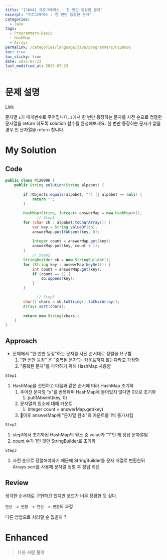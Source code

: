 ```yaml
---
title: "[JAVA] 프로그래머스 : 한 번만 등장한 문자"
excerpt: "프로그래머스 : 한 번만 등장한 문자"
categories:
  - Java
tags:
  - Programmers-Basic
  - HashMap
  - Arrays
permalink: /categories/language/java/programmers/P120896
toc: true
toc_sticky: true
date: 2025-07-23
last_modified_at: 2025-07-23
---
```



# 문제 설명

[Link](https://school.programmers.co.kr/learn/courses/30/lessons/120896)

문자열 `s`가 매개변수로 주어집니다. `s`에서 한 번만 등장하는 문자를 사전 순으로 정렬한 문자열을 return 하도록 solution 함수를 완성해보세요. 한 번만 등장하는 문자가 없을 경우 빈 문자열을 return 합니다.


# My Solution
## Code
```java
public class P120896 {    
    public String solution(String alpabet) {  
  
        if (Objects.equals(alpabet, "") || alpabet == null) {  
            return "";  
        }  
  
        HashMap<String, Integer> answerMap = new HashMap<>();  
			  // Step1
        for (char ch : alpabet.toCharArray()) {  
            var key = String.valueOf(ch);  
            answerMap.putIfAbsent(key, 0);  
  
            Integer count = answerMap.get(key);  
            answerMap.put(key, count + 1);  
        }  
		    // Step2
        StringBuilder sb = new StringBuilder();  
        for (String key : answerMap.keySet()) {  
            int count = answerMap.get(key);  
            if (count == 1) {  
                sb.append(key);  
            }  
        }  

			  // Step3
        char[] chars = sb.toString().toCharArray();  
        Arrays.sort(chars);  
  
        return new String(chars);  
    }
}
```


## Approach
- 문제에서 "한 번만 등장"하는 문자를 사전 순서대로 정렬을 요구함
	1. "한 번만 등장" 은 "중복된 문자"는 카운트하지 않는다라고 가정함
	2. "중복된 문자"를 파악하기 위해 HashMap 사용함

`Step1`
1. HashMap을 선언하고 다음과 같은 순서에 따라 HashMap 초기화
	1. 주어진 문자열 "s"를 반복하며 HashMap에 들어있지 않다면 0으로 초기화
		1. putIfAbsent(key, 0)
	2. 문자열의 원소에 대해 카운트 
		1. Integer count = answerMap.get(key)
	3. 이후 answerMap에 "문자열 원소"의 카운트를 1씩 증가시킴

`Step2`
1. step1에서 초기화된 HashMap의 원소 중 value가 "1"인 게 정답 문자열임
2. count 수가 1인 것만 StringBuilder로 초기화

`Step3`
1. 사전 순으로 정렬해야하기 때문에 StringBuilder를 문자 배열로 변환한뒤 Arrays.sort를 사용해 문자열 정렬 후 정답 리턴


## Review
생각한 순서대로 구현하긴 했지만 코드가 너무 장황한 듯 싶다.

`연산 -> 변환 -> 연산 -> 변환`의 과정

다른 방법으로 처리할 순 없을까 ?


# Enhanced
> 다른 사람 풀이
